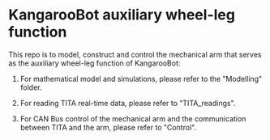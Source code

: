 # KangarooBot auxiliary wheel-leg function

This repo is to model, construct and control the mechanical arm that serves as the auxiliary wheel-leg function of KangarooBot:

1. For mathematical model and simulations, please refer to the "Modelling" folder.

2. For reading TITA real-time data, please refer to "TITA_readings".

3. For CAN Bus control of the mechanical arm and the communication between TITA and the arm, please refer to "Control".
